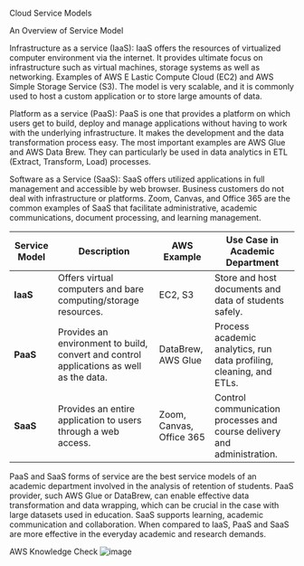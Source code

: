 Cloud Service Models

An Overview of Service Model

Infrastructure as a service (IaaS):
IaaS offers the resources of virtualized computer environment via the internet. It provides ultimate focus on infrastructure such as virtual machines, storage systems as well as networking. Examples of AWS E Lastic Compute Cloud (EC2) and AWS Simple Storage Service (S3). The model is very scalable, and it is commonly used to host a custom application or to store large amounts of data.

Platform as a service (PaaS):
PaaS is one that provides a platform on which users get to build, deploy and manage applications without having to work with the underlying infrastructure. It makes the development and the data transformation process easy. The most important examples are AWS Glue and AWS Data Brew. They can particularly be used in data analytics in ETL (Extract, Transform, Load) processes.

Software as a Service (SaaS):
SaaS offers utilized applications in full management and accessible by web browser. Business customers do not deal with infrastructure or platforms. Zoom, Canvas, and Office 365 are the common examples of SaaS that facilitate administrative, academic communications, document processing, and learning management.

| Service Model | Description                                                                 | AWS Example                | Use Case in Academic Department                                      |
|---------------|-----------------------------------------------------------------------------|----------------------------|------------------------------------------------------------------------|
| **IaaS**      | Offers virtual computers and bare computing/storage resources.              | EC2, S3                    | Store and host documents and data of students safely.                |
| **PaaS**      | Provides an environment to build, convert and control applications as well as the data. | DataBrew, AWS Glue         | Process academic analytics, run data profiling, cleaning, and ETLs. |
| **SaaS**      | Provides an entire application to users through a web access.               | Zoom, Canvas, Office 365   | Control communication processes and course delivery and administration. |

PaaS and SaaS forms of service are the best service models of an academic department involved in the analysis of retention of students. PaaS provider, such AWS Glue or DataBrew, can enable effective data transformation and data wrapping, which can be crucial in the case with large datasets used in education. SaaS supports learning, academic communication and collaboration. When compared to IaaS, PaaS and SaaS are more effective in the everyday academic and research demands.

AWS Knowledge Check
![image](https://github.com/user-attachments/assets/9d0fc901-0fa4-4836-aeff-200c473a2e87)
